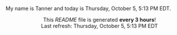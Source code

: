 My name is Tanner and today is Thursday, October 5, 5:13 PM EDT.

<p align="center">This <i>README</i> file is generated <b>every 3 hours</b>!</br>Last refresh: Thursday, October 5, 5:13 PM EDT<br /></p>
